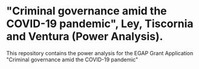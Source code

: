 # "Criminal governance amid the COVID-19 pandemic", Ley, Tiscornia and Ventura (Power Analysis). 

This repository contains the power analysis for the EGAP Grant Application "Criminal governance amid the COVID-19 pandemic"



